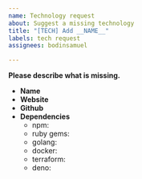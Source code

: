 ```yaml
---
name: Technology request
about: Suggest a missing technology
title: "[TECH] Add __NAME__"
labels: tech request
assignees: bodinsamuel

---
```


**Please describe what is missing.**
<!-- Fill what is relevant -->

- **Name**
- **Website**
- **Github**
- **Dependencies**
  - npm:
  - ruby gems:
  - golang:
  - docker:
  - terraform:
  - deno:

